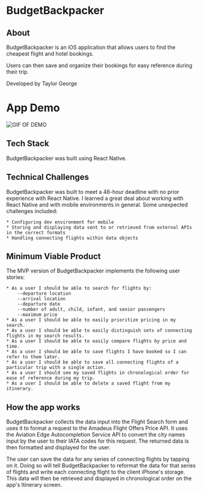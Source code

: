 # BudgetBackpacker



## About

BudgetBackpacker is an iOS application that allows users to find the cheapest flight and hotel bookings.

Users can then save and organize their bookings for easy reference during their trip.

Developed by Taylor George

# App Demo

![GIF OF DEMO](https://media.giphy.com/media/WUaZTAmEQSeSQt4aRk/giphy.gif)

## Tech Stack

BudgetBackpacker was built using React Native. 

## Technical Challenges

BudgetBackpacker was built to meet a 48-hour deadline with no prior experience with React Native. I learned a great deal about working with React Native and with mobile environments in general. Some unexpected challenges included:

    * Configuring dev environment for mobile
    * Storing and displaying data sent to or retrieved from external APIs in the correct formats
    * Handling connecting flights within data objects

## Minimum Viable Product

The MVP version of BudgetBackpacker implements the following user stories:

    * As a user I should be able to search for flights by:
        --departure location
        --arrival location
        --departure date
        --number of adult, child, infant, and senior passengers
        --maximum price
    * As a user I should be able to easily prioritize pricing in my search.
    * As a user I should be able to easily distinguish sets of connecting flights in my search results.
    * As a user I should be able to easily compare flights by price and time.
    * As a user I should be able to save flights I have booked so I can refer to them later.
    * As a user I should be able to save all connecting flights of a particular trip with a single action.
    * As a user I should see my saved flights in chronological order for ease of reference during my trip.
    * As a user I should be able to delete a saved flight from my itinerary.

## How the app works

BudgetBackpacker collects the data input into the Flight Search form and uses it to format a request to the Amadeus Flight Offers Price API. It uses the Aviation Edge Autocompletion Service API to convert the city names input by the user to their IATA codes for this request. The returned data is then formatted and displayed for the user.

The user can save the data for any series of connecting flights by tapping on it. Doing so will tell BudgetBackpacker to reformat the data for that series of flights and write each connecting flight to the client iPhone's storage. This data will then be retrieved and displayed in chronological order on the app's Itinerary screen.

